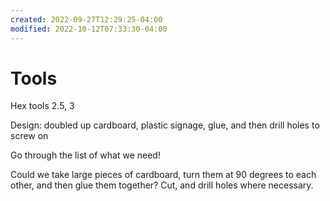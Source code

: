 ```yaml
---
created: 2022-09-27T12:29:25-04:00
modified: 2022-10-12T07:33:30-04:00
---
```


# Tools

Hex tools 2.5, 3

Design: doubled up cardboard, plastic signage, glue, and then drill holes to screw on

Go through the list of what we need!

Could we take large pieces of cardboard, turn them at 90 degrees to each other, and then glue them together? Cut, and drill holes where necessary.
